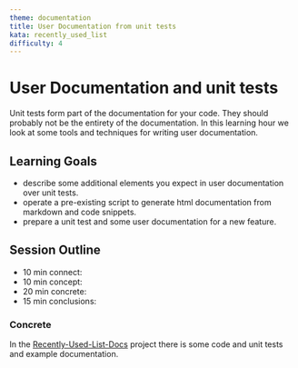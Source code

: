 ```yaml
---
theme: documentation
title: User Documentation from unit tests
kata: recently_used_list
difficulty: 4
---
```


# User Documentation and unit tests

Unit tests form part of the documentation for your code. They should probably not be the entirety of the documentation. In this learning hour we look at some tools and techniques for writing user documentation.

## Learning Goals
- describe some additional elements you expect in user documentation over unit tests.
- operate a pre-existing script to generate html documentation from markdown and code snippets.
- prepare a unit test and some user documentation for a new feature.

## Session Outline

* 10 min connect: 
* 10 min concept: 
* 20 min concrete: 
* 15 min conclusions: 


### Concrete
In the [Recently-Used-List-Docs](https://github.com/emilybache/Recently-Used-List-Docs) project there is some code and unit tests and example documentation.